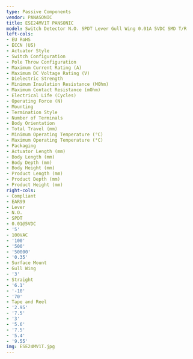 ```yaml
---
type: Passive Components
vendor: PANASONIC
title: ESE24MV1T PANSONIC
model: Switch Detector N.O. SPDT Lever Gull Wing 0.01A 5VDC SMD T/R
left-cols:
- EU RoHS
- ECCN (US)
- Actuator Style
- Switch Configuration
- Pole Throw Configuration
- Maximum Current Rating (A)
- Maximum DC Voltage Rating (V)
- Dielectric Strength
- Minimum Insulation Resistance (MOhm)
- Maximum Contact Resistance (mOhm)
- Electrical Life (Cycles)
- Operating Force (N)
- Mounting
- Termination Style
- Number of Terminals
- Body Orientation
- Total Travel (mm)
- Minimum Operating Temperature (°C)
- Maximum Operating Temperature (°C)
- Packaging
- Actuator Length (mm)
- Body Length (mm)
- Body Depth (mm)
- Body Height (mm)
- Product Length (mm)
- Product Depth (mm)
- Product Height (mm)
right-cols:
- Compliant
- EAR99
- Lever
- N.O.
- SPDT
- 0.01@5VDC
- '5'
- 100VAC
- '100'
- '500'
- '50000'
- '0.35'
- Surface Mount
- Gull Wing
- '3'
- Straight
- '6.1'
- '-10'
- '70'
- Tape and Reel
- '2.95'
- '7.5'
- '3'
- '5.6'
- '7.5'
- '5.4'
- '9.55'
img: ESE24MV1T.jpg
---
```

